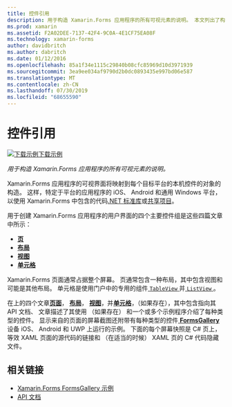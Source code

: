 ```yaml
---
title: 控件引用
description: 用于构造 Xamarin.Forms 应用程序的所有可视元素的说明。 本文列出了构成了 Xamarin.Forms 应用程序的用户界面的控件组。
ms.prod: xamarin
ms.assetid: F2A02DEE-7137-42F4-9C0A-4E1CF75EA08F
ms.technology: xamarin-forms
author: davidbritch
ms.author: dabritch
ms.date: 01/12/2016
ms.openlocfilehash: 85a1f34e1115c29840b08cfc85969d10d3971939
ms.sourcegitcommit: 3ea9ee034af9790d2b0dc0893435e997bd06e587
ms.translationtype: MT
ms.contentlocale: zh-CN
ms.lasthandoff: 07/30/2019
ms.locfileid: "68655590"
---
```

# <a name="controls-reference"></a>控件引用

[![下载示例](~/media/shared/download.png)下载示例](https://docs.microsoft.com/en-us/samples/xamarin/xamarin-forms-samples/formsgallery/)

_用于构造 Xamarin.Forms 应用程序的所有可视元素的说明。_

Xamarin.Forms 应用程序的可视界面将映射到每个目标平台的本机控件的对象的构造。 这样，特定于平台的应用程序的 iOS、 Android 和通用 Windows 平台，以使用 Xamarin.Forms 中包含的代码[.NET 标准库](~/cross-platform/app-fundamentals/net-standard.md)或[共享项目](~/cross-platform/app-fundamentals/shared-projects.md)。

用于创建 Xamarin.Forms 应用程序的用户界面的四个主要控件组是这些四篇文章中所示：

- [**页**](pages.md)
- [**布局**](layouts.md)
- [**视图**](views.md)
- [**单元格**](cells.md)

Xamarin.Forms 页面通常占据整个屏幕。 页通常包含一种布局，其中包含视图和可能是其他布局。 单元格是使用门户中的专用的组件[ `TableView` ](views.md#tableView)并[ `ListView` ](views.md#listView)。

在上的四个文章[**页面**](pages.md)， [**布局**](layouts.md)， [**视图**](views.md)，并[**单元格**](cells.md)，（如果存在），其中包含指向其 API 文档、 文章描述了其使用 （如果存在） 和一个或多个示例程序介绍了每种类型的控件。 显示来自的页面的屏幕截图还附带有每种类型的控件[ **FormsGallery** ](https://docs.microsoft.com/samples/xamarin/xamarin-forms-samples/formsgallery)设备 iOS、 Android 和 UWP 上运行的示例。 下面的每个屏幕快照是 C# 页上，等效 XAML 页面的源代码的链接和 （在适当的时候） XAML 页的 C# 代码隐藏文件。

## <a name="related-links"></a>相关链接

- [Xamarin.Forms FormsGallery 示例](https://docs.microsoft.com/samples/xamarin/xamarin-forms-samples/formsgallery)
- [API 文档](https://docs.microsoft.com/dotnet/api/xamarin.forms?view=xamarin-forms)
